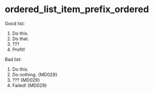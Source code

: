 # ordered_list_item_prefix_ordered

Good list:

1. Do this.
2. Do that.
3. ???
4. Profit!

Bad list:

1. Do this.
1. Do nothing. {MD029}
1. ??? {MD029}
1. Failed! {MD029}

<!-- markdownlint-configure-file {
  "ol-prefix": {
    "style": "ordered"
  }
} -->
